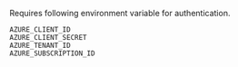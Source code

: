 Requires following environment variable for authentication.

```
AZURE_CLIENT_ID
AZURE_CLIENT_SECRET
AZURE_TENANT_ID
AZURE_SUBSCRIPTION_ID
```
